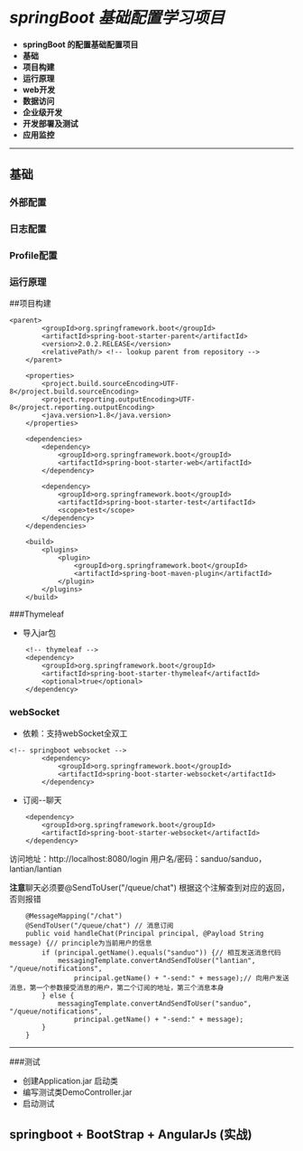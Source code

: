 # _springBoot 基础配置学习项目_ 

- **springBoot 的配置基础配置项目**
- **基础**
- **项目构建**
- **运行原理**
- **web开发**
- **数据访问** 
- **企业级开发**
- **开发部署及测试**  
- **应用监控**

-------------------

## 基础

### 外部配置
### 日志配置
### Profile配置
### 运行原理

##项目构建

```
<parent>
		<groupId>org.springframework.boot</groupId>
		<artifactId>spring-boot-starter-parent</artifactId>
		<version>2.0.2.RELEASE</version>
		<relativePath/> <!-- lookup parent from repository -->
	</parent>

	<properties>
		<project.build.sourceEncoding>UTF-8</project.build.sourceEncoding>
		<project.reporting.outputEncoding>UTF-8</project.reporting.outputEncoding>
		<java.version>1.8</java.version>
	</properties>

	<dependencies>
		<dependency>
			<groupId>org.springframework.boot</groupId>
			<artifactId>spring-boot-starter-web</artifactId>
		</dependency>

		<dependency>
			<groupId>org.springframework.boot</groupId>
			<artifactId>spring-boot-starter-test</artifactId>
			<scope>test</scope>
		</dependency>
	</dependencies>

	<build>
		<plugins>
			<plugin>
				<groupId>org.springframework.boot</groupId>
				<artifactId>spring-boot-maven-plugin</artifactId>
			</plugin>
		</plugins>
	</build>
```

###Thymeleaf 

* 导入jar包

```
	<!-- thymeleaf -->
	<dependency>
		<groupId>org.springframework.boot</groupId>
		<artifactId>spring-boot-starter-thymeleaf</artifactId>
		<optional>true</optional>
	</dependency>
```
 

### webSocket


*  依赖：支持webSocket全双工

```
<!-- springboot websocket -->
		<dependency>
			<groupId>org.springframework.boot</groupId>
			<artifactId>spring-boot-starter-websocket</artifactId>
		</dependency>
```

*   订阅--聊天

```
	<dependency>
		<groupId>org.springframework.boot</groupId>
		<artifactId>spring-boot-starter-websocket</artifactId>
	</dependency>
```


访问地址：http://localhost:8080/login 用户名/密码：sanduo/sanduo，lantian/lantian

**注意**聊天必须要@SendToUser("/queue/chat") 根据这个注解查到对应的返回，否则报错

```
    @MessageMapping("/chat")
    @SendToUser("/queue/chat") // 消息订阅
    public void handleChat(Principal principal, @Payload String message) {// principle为当前用户的信息
        if (principal.getName().equals("sanduo")) {// 相互发送消息代码
            messagingTemplate.convertAndSendToUser("lantian", "/queue/notifications",
                principal.getName() + "-send:" + message);// 向用户发送消息，第一个参数接受消息的用户，第二个订阅的地址，第三个消息本身
        } else {
            messagingTemplate.convertAndSendToUser("sanduo", "/queue/notifications",
                principal.getName() + "-send:" + message);
        }
    }
```
 
-------

###测试

*   创建Application.jar 启动类
*   编写测试类DemoController.jar
*	启动测试


## springboot + BootStrap + AngularJs (实战)



